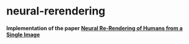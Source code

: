 # neural-rerendering

#### Implementation of the paper [Neural Re-Rendering of Humans from a Single Image](http://gvv.mpi-inf.mpg.de/projects/NHRR/)
